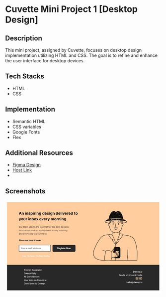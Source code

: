 # Cuvette Mini Project 1 [Desktop Design]

## Description
This mini project, assigned by Cuvette, focuses on desktop design implementation utilizing HTML and CSS. The goal is to refine and enhance the user interface for desktop devices.

## Tech Stacks
- HTML
- CSS

## Implementation
- Semantic HTML
- CSS variables
- Google Fonts
- Flex
## Additional Resources

- [Figma Design](https://www.figma.com/file/yp9a2HtvhkaB428BjxWulV/HTML-%26-CSS?type=design&node-id=0-1&mode=design&t=S6HIMf3G8mM7tvc1-0)
- [Host Link](https://vinayak9669.github.io/Cuvette_Mini-project-1/)
- 
## Screenshots
![Screenshot 1](assets/SCREENSHTOS/DESKTOP_DESIGN.JPG)

